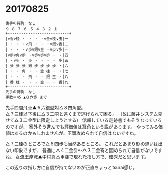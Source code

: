 # 20170825

```
後手の持駒：なし 
９ ８ ７ ６ ５ ４ ３ ２ １ 
+---------------------------+ 
|v香v桂 ・ ・ ・ ・v金v桂v玉|一 
| ・ ・ ・v飛 ・ ・ ・v銀v香|二 
| ・ ・ ・v歩v銀v金 ・v歩v歩|三 
|v歩v角v歩 ・v歩v歩v歩 ・ ・|四 
| ・v歩 ・ 歩 ・ ・ ・ ・ 歩|五 
| 歩 歩 歩 銀 歩 歩 歩 歩 ・|六 
| ・ ・ 角 ・ ・ 金 桂 ・ ・|七 
| ・ ・ ・ 飛 ・ ・ 銀 玉 ・|八 
| 香 桂 ・ ・ ・ 金 ・ ・ 香|九 
+---------------------------+ 
先手の持駒：なし 
手数＝45 ▲８六歩 まで
```

先手四間飛車▲６六銀型対△８四角型。  
△７三桂以下後に△３二飛と遠くまで逃げられて困る。
（故に藤井システム見せて△３二金型に限定しようとする）
信頼している定跡書でもそうなっているのですが、
案外そう進んでも評価値は互角という説があります。
やってみる価値はあるのかもしれませんが、玉頭攻められて自信はないですね。

△７三桂のところで△６四歩も当然あるところ。
これだとあまり形の違いは出ない印象ですが、
普通に△４二金引～△３二金寄と固められて自信がないですね。
女流王座戦▲中村真△甲斐で現れた指し方で、優秀だと思います。

この辺りの指し方に自信が持てないのが正直ちょっとtsurai感じ。